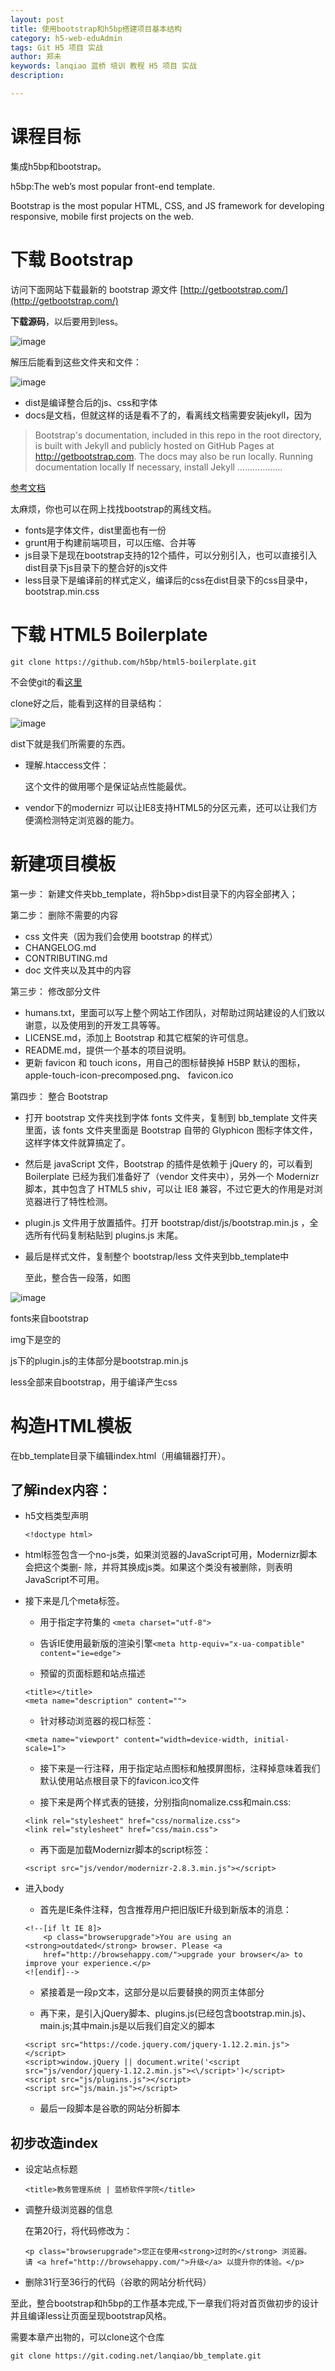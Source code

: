 ```yaml
---
layout: post
title: 使用bootstrap和h5bp搭建项目基本结构
category: h5-web-eduAdmin
tags: Git H5 项目 实战
author: 郑未
keywords: lanqiao 蓝桥 培训 教程 H5 项目 实战
description:

---
```


# 课程目标

集成h5bp和bootstrap。

h5bp:The web’s most popular front-end template.

Bootstrap is the most popular HTML, CSS, and JS framework for developing responsive, mobile first projects on the web.

# 下载  Bootstrap
访问下面网站下载最新的 bootstrap 源文件
[http://getbootstrap.com/](http://getbootstrap.com/)

**下载源码**，以后要用到less。

![image](/public/img/h5/boot-download.png)

解压后能看到这些文件夹和文件：

![image](/public/img/h5/boot-files.png)

- dist是编译整合后的js、css和字体
- docs是文档，但就这样的话是看不了的，看离线文档需要安装jekyll，因为
> Bootstrap's documentation, included in this repo in the root directory, is built with Jekyll and publicly hosted on GitHub Pages at http://getbootstrap.com. The docs may also be run locally.
> Running documentation locally
> If necessary, install Jekyll ………………

[参考文档](/references/bootstrap-doc)

太麻烦，你也可以在网上找找bootstrap的离线文档。

- fonts是字体文件，dist里面也有一份
- grunt用于构建前端项目，可以压缩、合并等
- js目录下是现在bootstrap支持的12个插件，可以分别引入，也可以直接引入dist目录下js目录下的整合好的js文件
- less目录下是编译前的样式定义，编译后的css在dist目录下的css目录中，bootstrap.min.css


# 下载 HTML5 Boilerplate

```
git clone https://github.com/h5bp/html5-boilerplate.git
```

不会使git的看[这里](/常用工具使用教程/Git-lesson1-introduction)

clone好之后，能看到这样的目录结构：

![image](/public/img/h5/h5bp-files.png)

dist下就是我们所需要的东西。

- 理解.htaccess文件：

  这个文件的做用哪个是保证站点性能最优。
- vendor下的modernizr
  可以让IE8支持HTML5的分区元素，还可以让我们方便滴检测特定浏览器的能力。

# 新建项目模板
第一步：
新建文件夹bb_template，将h5bp>dist目录下的内容全部拷入；

第二步：
删除不需要的内容

- css 文件夹（因为我们会使用 bootstrap 的样式）
- CHANGELOG.md
- CONTRIBUTING.md
- doc 文件夹以及其中的内容



第三步：
修改部分文件

- humans.txt，里面可以写上整个网站工作团队，对帮助过网站建设的人们致以谢意，以及使用到的开发工具等等。
- LICENSE.md，添加上 Bootstrap 和其它框架的许可信息。
- README.md，提供一个基本的项目说明。
- 更新 favicon 和 touch icons，用自己的图标替换掉 H5BP 默认的图标，
apple-touch-icon-precomposed.png、
favicon.ico


第四步：
整合 Bootstrap

- 打开 bootstrap 文件夹找到字体 fonts 文件夹，复制到 bb_template 文件夹里面，该 fonts 文件夹里面是 Bootstrap 自带的 Glyphicon 图标字体文件，这样字体文件就算搞定了。
- 然后是 javaScript 文件，Bootstrap 的插件是依赖于 jQuery 的，可以看到 Boilerplate 已经为我们准备好了（vendor 文件夹中），另外一个 Modernizr 脚本，其中包含了 HTML5 shiv，可以让 IE8 兼容，不过它更大的作用是对浏览器进行了特性检测。
- plugin.js 文件用于放置插件。打开 bootstrap/dist/js/bootstrap.min.js ，全选所有代码复制粘贴到 plugins.js 末尾。
- 最后是样式文件，复制整个 bootstrap/less 文件夹到bb_template中

  至此，整合告一段落，如图

![image](/public/img/h5/bb-files.png)

  fonts来自bootstrap

  img下是空的

  js下的plugin.js的主体部分是bootstrap.min.js

  less全部来自bootstrap，用于编译产生css

# 构造HTML模板

在bb_template目录下编辑index.html（用编辑器打开）。

## 了解index内容：

- h5文档类型声明
  
  `<!doctype html>`
  
- html标签包含一个no-js类，如果浏览器的JavaScript可用，Modernizr脚本会把这个类删- 除，并将其换成js类。如果这个类没有被删除，则表明JavaScript不可用。

- 接下来是几个meta标签。

  - 用于指定字符集的
  `<meta charset="utf-8">`
  
  - 告诉IE使用最新版的渲染引擎`<meta http-equiv="x-ua-compatible" content="ie=edge">`

  - 预留的页面标题和站点描述
  
  ```
  <title></title>
  <meta name="description" content="">
  ```
  - 针对移动浏览器的视口标签：
  
  ```
  <meta name="viewport" content="width=device-width, initial-scale=1">
  ```
  - 接下来是一行注释，用于指定站点图标和触摸屏图标，注释掉意味着我们默认使用站点根目录下的favicon.ico文件
  
  - 接下来是两个样式表的链接，分别指向nomalize.css和main.css:
  
  ```
  <link rel="stylesheet" href="css/normalize.css">
  <link rel="stylesheet" href="css/main.css">
  ```
  - 再下面是加载Modernizr脚本的script标签：
  
  `<script src="js/vendor/modernizr-2.8.3.min.js"></script>`

- 进入body
  - 首先是IE条件注释，包含推荐用户把旧版IE升级到新版本的消息：
  
  ```
  <!--[if lt IE 8]>
      <p class="browserupgrade">You are using an <strong>outdated</strong> browser. Please <a 
      href="http://browsehappy.com/">upgrade your browser</a> to improve your experience.</p>
  <![endif]-->
  ```
  - 紧接着是一段p文本，这部分是以后要替换的网页主体部分
  
  - 再下来，是引入jQuery脚本、plugins.js(已经包含bootstrap.min.js)、main.js;其中main.js是以后我们自定义的脚本
  
  ```
  <script src="https://code.jquery.com/jquery-1.12.2.min.js"></script>
  <script>window.jQuery || document.write('<script src="js/vendor/jquery-1.12.2.min.js"><\/script>')</script>
  <script src="js/plugins.js"></script>
  <script src="js/main.js"></script>
  ```
  - 最后一段脚本是谷歌的网站分析脚本
  
## 初步改造index

- 设定站点标题

  `<title>教务管理系统 | 蓝桥软件学院</title>`  

- 调整升级浏览器的信息
  
  在第20行，将代码修改为：
  
  ```
  <p class="browserupgrade">您正在使用<strong>过时的</strong> 浏览器。 
  请 <a href="http://browsehappy.com/">升级</a> 以提升你的体验。</p>
  ```
- 删除31行至36行的代码（谷歌的网站分析代码）

至此，整合bootstrap和h5bp的工作基本完成,下一章我们将对首页做初步的设计并且编译less让页面呈现bootstrap风格。

需要本章产出物的，可以clone这个仓库

`git clone https://git.coding.net/lanqiao/bb_template.git`


